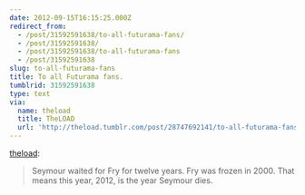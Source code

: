 ```yaml
---
date: 2012-09-15T16:15:25.000Z
redirect_from:
  - /post/31592591638/to-all-futurama-fans/
  - /post/31592591638/
  - /post/31592591638/to-all-futurama-fans
  - /post/31592591638
slug: to-all-futurama-fans
title: To all Futurama fans.
tumblrid: 31592591638
type: text
via:
  name: theload
  title: TheLOAD
  url: 'http://theload.tumblr.com/post/28747692141/to-all-futurama-fans'
---
```

<p><a href="http://theload.tumblr.com/post/28747692141/to-all-futurama-fans" class="tumblr_blog">theload</a>:</p>

<blockquote><p>Seymour waited for Fry for twelve years. Fry was frozen in 2000. That means this year, 2012, is the year Seymour dies.</p></blockquote>
